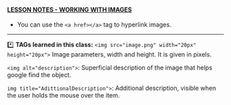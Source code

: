 #### <u>**LESSON NOTES - WORKING WITH IMAGES**</u>

* You can use the `<a href></a>` tag to hyperlink images.

___

:asterisk: **TAGs learned in this class:**
`<img src="image.png" width="20px" height="20px">` Image parameters, width and height. It is given in pixels.

`<img alt="description">`: Superficial description of the image that helps google find the object.

`img title="AdittionalDescription">`: Additional description, visible when the user holds the mouse over the item.